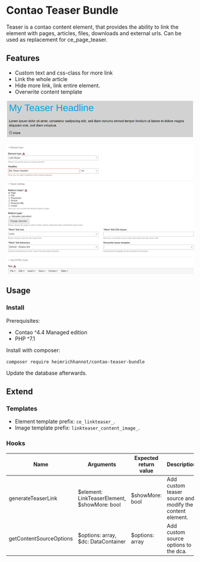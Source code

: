 # Contao Teaser Bundle

Teaser is a contao content element, that provides the ability to link the element with pages, articles, files, downloads and external urls.
Can be used as replacement for ce_page_teaser. 

## Features
 
* Custom text and css-class for more link
* Link the whole article
* Hide more link, link entire element.
* Overwrite content template

![Teaser Frontend](docs/img/contao-teaser-bundle_screenshot_frontend.png)

![Teaser Backend](docs/img/contao-teaser-bundle_screenshot_backend.png)

## Usage

### Install
	
Prerequisites:
* Contao ^4.4 Managed edition
* PHP ^7.1

Install with composer:

```
composer require heimrichhannot/contao-teaser-bundle
```
Update the database afterwards.


## Extend

### Templates

* Element template prefix: `ce_linkteaser_`.
* Image template prefix: `linkteaser_content_image_`.

### Hooks

Name | Arguments | Expected return value | Description
---- | --------- | --------------------- | -----------
generateTeaserLink | $element: LinkTeaserElement, $showMore: bool | $showMore: bool | Add custom teaser source and modify the content element. 
getContentSourceOptions | $options: array, $dc: DataContainer | $options: array | Add custom source options to the dca.